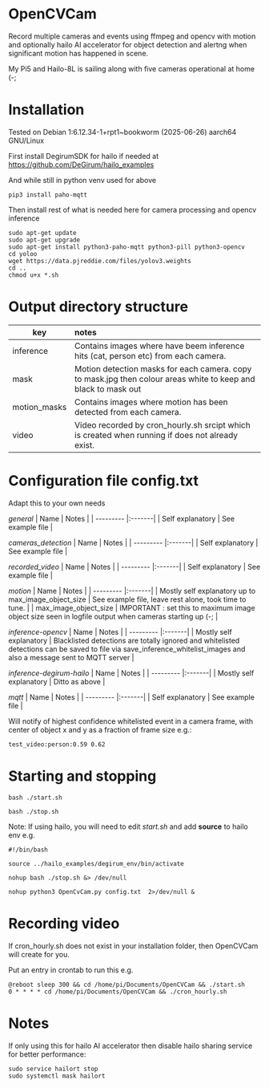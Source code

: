 # OpenCVCam

Record multiple cameras and events using ffmpeg and opencv with motion and optionally hailo AI accelerator for object detection and alertng when significant motion has happened in scene.

My Pi5 and Hailo-8L is sailing along with five cameras operational at home (-;

# Installation

Tested on Debian 1:6.12.34-1+rpt1~bookworm (2025-06-26) aarch64 GNU/Linux

First install  DegirumSDK for hailo if needed at https://github.com/DeGirum/hailo_examples

And while still in python venv used for above

```console
pip3 install paho-mqtt
```

Then install rest of what is needed here for camera processing and opencv inference

```console
sudo apt-get update 
sudo apt-get upgrade
sudo apt-get install python3-paho-mqtt python3-pill python3-opencv
cd yoloo
wget https://data.pjreddie.com/files/yolov3.weights
cd ..
chmod u+x *.sh
```

# Output directory structure

| key | notes |
| --------- |:-------|
| inference  | Contains images where have beem inference hits (cat, person etc) from each camera. |
| mask  | Motion detection masks for each camera. copy to mask.jpg then colour areas white to keep and black to mask out  |
| motion_masks  | Contains images where motion has been detected from each camera. |
| video  | Video recorded by cron_hourly.sh srcipt which is created when running if does not already exist. |

# Configuration file config.txt

Adapt this to your own needs

*general*
| Name | Notes |
| --------- |:-------|
| Self explanatory | See example file |

*cameras_detection*
| Name | Notes |
| --------- |:-------|
| Self explanatory  | See example file |

*recorded_video*
| Name | Notes |
| --------- |:-------|
| Self explanatory | See example file |

*motion*
| Name | Notes |
| --------- |:-------|
| Mostly self explanatory up to max_image_object_size | See example file, leave rest alone, took time to tune. |
| max_image_object_size | IMPORTANT : set this to maximum image object size seen in logfile output when cameras starting up (-; |

*inference-opencv*
| Name | Notes |
| --------- |:-------|
| Mostly self explanatory | Blacklisted detections are totally ignored and whitelisted detections can be saved to file via save_inference_whitelist_images and also a message sent to MQTT server |

*inference-degirum-hailo*
| Name | Notes |
| --------- |:-------|
| Mostly self explanatory  | Ditto as above |

*mqtt*
| Name | Notes |
| --------- |:-------|
| Self explanatory | See example file |

Will notify of highest confidence whitelisted event in a camera frame, with center of object x and y as a fraction of frame size e.g.:

```console
test_video:person:0.59 0.62
```

# Starting and stopping

```console
bash ./start.sh
```

```console
bash ./stop.sh
```

Note: If using hailo, you will need to edit *start.sh* and add **source** to hailo env e.g.

```console
#!/bin/bash

source ../hailo_examples/degirum_env/bin/activate

nohup bash ./stop.sh &> /dev/null

nohup python3 OpenCvCam.py config.txt  2>/dev/null &
```

# Recording video

If cron_hourly.sh does not exist in your installation folder, then OpenCVCam will create for you.

Put an entry in crontab to run this e.g.

```console
@reboot sleep 300 && cd /home/pi/Documents/OpenCVCam && ./start.sh
0 * * * * cd /home/pi/Documents/OpenCVCam && ./cron_hourly.sh
```

# Notes

If only using this for hailo AI accelerator then disable hailo sharing service for better performance:

```console
sudo service hailort stop
sudo systemctl mask hailort
```





